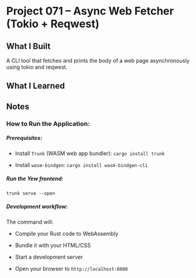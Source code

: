 # Project 071 – Async Web Fetcher (Tokio + Reqwest)

## What I Built
A  CLI tool that fetches and prints the body of a web page asynchronously using tokio and reqwest. 

## What I Learned

## Notes
### How to Run the Application:
##### Prerequisites:

- Install `Trunk` (WASM web app bundler): `cargo install trunk`

- Install `wasm-bindgen`: `cargo install wasm-bindgen-cli`

##### Run the Yew frontend:
```
trunk serve --open
```
##### Development workflow:

The command will:

- Compile your Rust code to WebAssembly

- Bundle it with your HTML/CSS

- Start a development server

- Open your browser to `http://localhost:8080`












